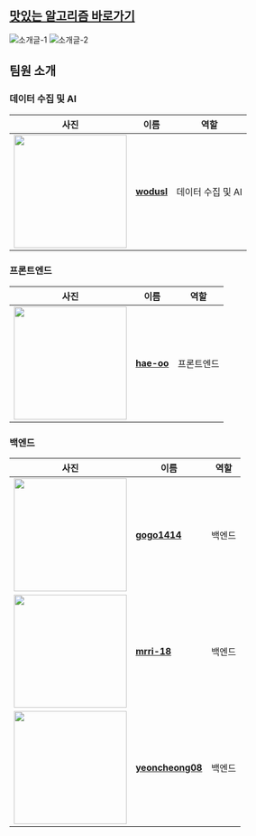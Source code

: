 ## [맛있는 알고리즘 바로가기](https://matal.store)


![소개글-1](https://github.com/user-attachments/assets/65a50d31-6114-4d2f-baab-616cf8b0b2fb)
![소개글-2](https://github.com/user-attachments/assets/b9ddb7af-e8b0-4d69-9337-a61e2acc36df)


## 팀원 소개

### 데이터 수집 및 AI
| 사진 | 이름 | 역할 |
| ---- | ---- | ---- |
| <img src="https://via.placeholder.com/100" width=200 /> | **[wodusl](https://github.com/wodusl)** | 데이터 수집 및 AI |

### 프론트엔드
| 사진 | 이름 | 역할 |
| ---- | ---- | ---- |
| <img src="https://avatars.githubusercontent.com/u/126850067?v=4" width=200 /> | **[hae-oo](https://github.com/Songhyejeong)** | 프론트엔드 |

### 백엔드
| 사진 | 이름 | 역할 |
| ---- | ---- | ---- |
| <img src="https://avatars.githubusercontent.com/u/65225128?v=4" width=200 /> | **[gogo1414](https://github.com/gogo1414)** | 백엔드 |
| <img src="https://via.placeholder.com/100" width=200 /> | **[mrri-18](https://github.com/mrri-18)** | 백엔드 |
| <img src="https://via.placeholder.com/100" width=200 /> | **[yeoncheong08](https://github.com/yeoncheong08)** | 백엔드 |

